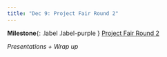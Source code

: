 ```yaml
---
title: "Dec 9: Project Fair Round 2"
---
```


**Milestone**{: .label .label-purple } [Project Fair Round 2](https://canvas.uw.edu/courses/1434073/assignments/5890699)

*Presentations + Wrap up*
